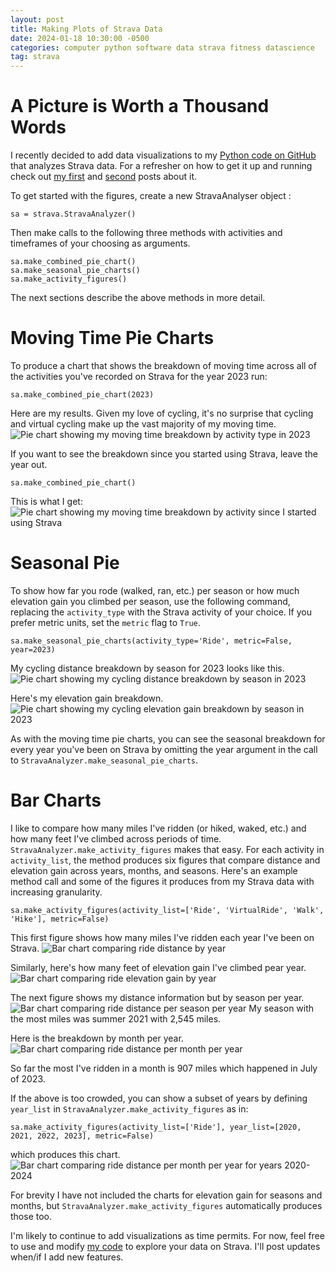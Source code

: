 ```yaml
---
layout: post
title: Making Plots of Strava Data
date: 2024-01-18 10:30:00 -0500
categories: computer python software data strava fitness datascience
tag: strava
---
```


# A Picture is Worth a Thousand Words

I recently decided to add data visualizations to my [Python code on GitHub](https://github.com/biketobass/strava-analysis) that analyzes Strava data. For a refresher on how to get it up and running check out [my first](https://biketobass.github.io/computer/python/software/data/strava/fitness/2021/07/13/using-python-to-analyze-strava-data.html) and [second](https://biketobass.github.io/computer/python/software/data/strava/fitness/2021/07/22/updates-to-my-python-code-for-strava.html) posts about it. 

To get started with the figures, create a new StravaAnalyser object :
```
sa = strava.StravaAnalyzer()
```
Then make calls to the following three methods with activities and timeframes of your choosing as arguments.
```
sa.make_combined_pie_chart()
sa.make_seasonal_pie_charts()
sa.make_activity_figures()
```

The next sections describe the above methods in more detail.

# Moving Time Pie Charts

To produce a chart that shows the breakdown of moving time across all of the activities you've recorded on Strava for the year 2023 run:
```
sa.make_combined_pie_chart(2023)
```

Here are my results. Given my love of cycling, it's no surprise that cycling and virtual cycling make up the vast majority of my moving time.![Pie chart showing my moving time breakdown by activity type in 2023](./images/all_acts_pie_2023.png)


If you want to see the breakdown since you started using Strava, leave the year out.
```
sa.make_combined_pie_chart()
```
This is what I get: ![Pie chart showing my moving time breakdown by activity since I started using Strava](./images/all_acts_pie.png)

# Seasonal Pie

To show how far you rode (walked, ran, etc.) per season or how much elevation gain you climbed per season, use the following command, replacing the `activity_type` with the Strava activity of your choice. If you prefer metric units, set the `metric` flag to `True`.
```
sa.make_seasonal_pie_charts(activity_type='Ride', metric=False, year=2023)
```

My cycling distance breakdown by season for 2023 looks like this. ![Pie chart showing my cycling distance breakdown by season in 2023](./images/Ride_distance_pie_2023.png)

Here's my elevation gain breakdown. ![Pie chart showing my cycling elevation gain breakdown by season in 2023](./images/Ride_elevation_pie_2023.png)

As with the moving time pie charts, you can see the seasonal breakdown for every year you've been on Strava by omitting the year argument in the call to `StravaAnalyzer.make_seasonal_pie_charts`.

# Bar Charts

I like to compare how many miles I've ridden (or hiked, waked, etc.) and how many feet I've climbed across periods of time. `StravaAnalyzer.make_activity_figures` makes that easy. For each activity in `activity_list`, the method produces six figures that compare distance and elevation gain across years, months, and seasons. Here's an example method call and some of the figures it produces from my Strava data with increasing granularity.
```
sa.make_activity_figures(activity_list=['Ride', 'VirtualRide', 'Walk', 'Hike'], metric=False)
```

This first figure shows how many miles I've ridden each year I've been on Strava.
![Bar chart comparing ride distance by year](./images/Ride_distance(miles)_bar_by_year.png)

Similarly, here's how many feet of elevation gain I've climbed pear year.
![Bar chart comparing ride elevation gain by year](./images/Ride_elevation_gain(ft)_bar_by_year.png)


The next figure shows my distance information but by season per year.![Bar chart comparing ride distance per season per year](./images/Ride_distance(miles)_bar_by_year_season.png)
My season with the most miles was summer 2021 with 2,545 miles.

Here is the breakdown by month per year.![Bar chart comparing ride distance per month per year](./images/Ride_distance(miles)_bar_by_year_month.png)

So far the most I've ridden in a month is 907 miles which happened in July of 2023.

If the above is too crowded, you can show a subset of years by defining `year_list` in `StravaAnalyzer.make_activity_figures` as in:
```
sa.make_activity_figures(activity_list=['Ride'], year_list=[2020, 2021, 2022, 2023], metric=False)
```
which produces this chart.![Bar chart comparing ride distance per month per year for years 2020-2024](./images/Ride_distance(miles)_bar_by_year_month_2020_2021_2022_2023.png)

For brevity I have not included the charts for elevation gain for seasons and months, but `StravaAnalyzer.make_activity_figures` automatically produces those too.

I'm likely to continue to add visualizations as time permits. For now, feel free to use and modify [my code](https://github.com/biketobass/strava-analysis) to explore your data on Strava. I'll post updates when/if I add new features.
